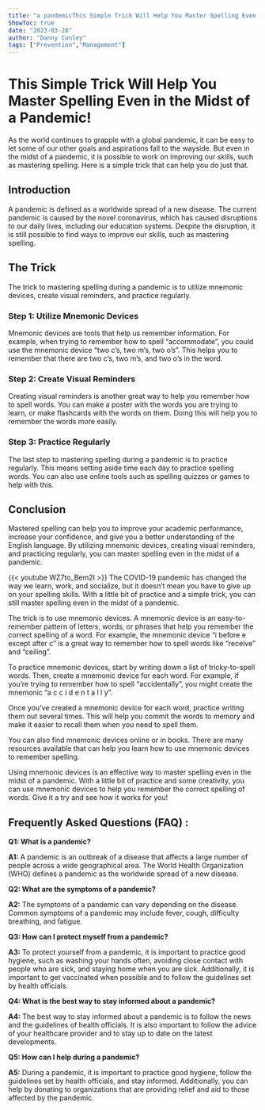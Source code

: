 ```yaml
---
title: "a pandemicThis Simple Trick Will Help You Master Spelling Even in the Midst of a Pandemic!"
ShowToc: true 
date: "2023-03-28"
author: "Danny Conley" 
tags: ["Prevention","Management"]
---
```

# This Simple Trick Will Help You Master Spelling Even in the Midst of a Pandemic!

As the world continues to grapple with a global pandemic, it can be easy to let some of our other goals and aspirations fall to the wayside. But even in the midst of a pandemic, it is possible to work on improving our skills, such as mastering spelling. Here is a simple trick that can help you do just that. 

## Introduction 

A pandemic is defined as a worldwide spread of a new disease. The current pandemic is caused by the novel coronavirus, which has caused disruptions to our daily lives, including our education systems. Despite the disruption, it is still possible to find ways to improve our skills, such as mastering spelling. 

## The Trick 

The trick to mastering spelling during a pandemic is to utilize mnemonic devices, create visual reminders, and practice regularly. 

### Step 1: Utilize Mnemonic Devices 

Mnemonic devices are tools that help us remember information. For example, when trying to remember how to spell “accommodate”, you could use the mnemonic device “two c’s, two m’s, two o’s”. This helps you to remember that there are two c’s, two m’s, and two o’s in the word. 

### Step 2: Create Visual Reminders 

Creating visual reminders is another great way to help you remember how to spell words. You can make a poster with the words you are trying to learn, or make flashcards with the words on them. Doing this will help you to remember the words more easily. 

### Step 3: Practice Regularly 

The last step to mastering spelling during a pandemic is to practice regularly. This means setting aside time each day to practice spelling words. You can also use online tools such as spelling quizzes or games to help with this. 

## Conclusion 

Mastered spelling can help you to improve your academic performance, increase your confidence, and give you a better understanding of the English language. By utilizing mnemonic devices, creating visual reminders, and practicing regularly, you can master spelling even in the midst of a pandemic.

{{< youtube WZ7to_Bem2I >}} 
The COVID-19 pandemic has changed the way we learn, work, and socialize, but it doesn’t mean you have to give up on your spelling skills. With a little bit of practice and a simple trick, you can still master spelling even in the midst of a pandemic.

The trick is to use mnemonic devices. A mnemonic device is an easy-to-remember pattern of letters, words, or phrases that help you remember the correct spelling of a word. For example, the mnemonic device “i before e except after c” is a great way to remember how to spell words like “receive” and “ceiling”.

To practice mnemonic devices, start by writing down a list of tricky-to-spell words. Then, create a mnemonic device for each word. For example, if you’re trying to remember how to spell “accidentally”, you might create the mnemonic “a c c i d e n t a l l y”.

Once you’ve created a mnemonic device for each word, practice writing them out several times. This will help you commit the words to memory and make it easier to recall them when you need to spell them.

You can also find mnemonic devices online or in books. There are many resources available that can help you learn how to use mnemonic devices to remember spelling.

Using mnemonic devices is an effective way to master spelling even in the midst of a pandemic. With a little bit of practice and some creativity, you can use mnemonic devices to help you remember the correct spelling of words. Give it a try and see how it works for you!

## Frequently Asked Questions (FAQ) :
**Q1: What is a pandemic?**

**A1:** A pandemic is an outbreak of a disease that affects a large number of people across a wide geographical area. The World Health Organization (WHO) defines a pandemic as the worldwide spread of a new disease.

**Q2: What are the symptoms of a pandemic?**

**A2:** The symptoms of a pandemic can vary depending on the disease. Common symptoms of a pandemic may include fever, cough, difficulty breathing, and fatigue.

**Q3: How can I protect myself from a pandemic?**

**A3:** To protect yourself from a pandemic, it is important to practice good hygiene, such as washing your hands often, avoiding close contact with people who are sick, and staying home when you are sick. Additionally, it is important to get vaccinated when possible and to follow the guidelines set by health officials.

**Q4: What is the best way to stay informed about a pandemic?**

**A4:** The best way to stay informed about a pandemic is to follow the news and the guidelines of health officials. It is also important to follow the advice of your healthcare provider and to stay up to date on the latest developments.

**Q5: How can I help during a pandemic?**

**A5:** During a pandemic, it is important to practice good hygiene, follow the guidelines set by health officials, and stay informed. Additionally, you can help by donating to organizations that are providing relief and aid to those affected by the pandemic.





